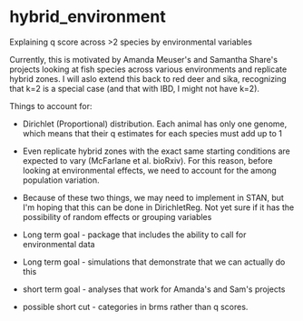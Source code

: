 # hybrid_environment
Explaining q score across >2 species by environmental variables

Currently, this is motivated by Amanda Meuser's and Samantha Share's projects looking at fish species across various environments and replicate hybrid zones. I will aslo extend this back to red deer and sika, recognizing that k=2 is a special case (and that with IBD, I might not have k=2).

Things to account for:

* Dirichlet (Proportional) distribution. Each animal has only one genome, which means that their q estimates for each species must add up to 1

* Even replicate hybrid zones with the exact same starting conditions are expected to vary (McFarlane et al. bioRxiv). For this reason, before looking at environmental effects, we need to account for the among population variation. 

* Because of these two things, we may need to implement in STAN, but I'm hoping that this can be done in DirichletReg. Not yet sure if it has the possibility of random effects or grouping variables

* Long term goal - package that includes the ability to call for environmental data

* Long term goal - simulations that demonstrate that we can actually do this

* short term goal - analyses that work for Amanda's and Sam's projects

* possible short cut - categories in brms rather than q scores. 